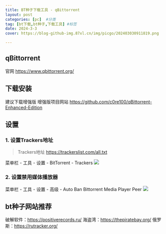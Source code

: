 ```yaml
---
title: BT种子下载工具 - qBittorrent
layout: post
categories: [pc]  #分类
tag: [bt下载,bt种子,下载工具] #标签
date: 2024-3-3
cover: https://blog-github-img.87xl.cn/img/picgo/202403030911819.png

---
```

## qBittorrent
官网 https://www.qbittorrent.org/

## 下载安装
建议下载增强版
增强版项目网站 https://github.com/c0re100/qBittorrent-Enhanced-Edition

## 设置
### 1. 设置Trackers地址
> Trackers地址 https://trackerslist.com/all.txt

菜单栏 - 工具 - 设置 - BitTorrent - Trackers
![](https://blog-github-img.87xl.cn/img/picgo/202403030915205.png)

### 2. 设置禁用媒体播放器
菜单栏 - 工具 - 设置 - 高级 - Auto Ban Bittorrent Media Player Peer
![](https://blog-github-img.87xl.cn/img/picgo/202403030919012.png)


## bt种子网站推荐
破解软件：https://positiverecords.ru/
海盗湾：https://thepiratebay.org/
俄罗斯：https://rutracker.org/
